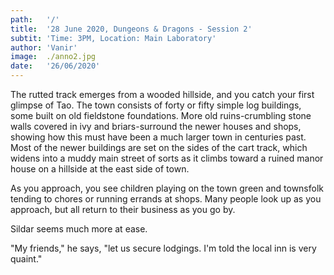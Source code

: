 ```yaml
---
path:   '/'
title:  '28 June 2020, Dungeons & Dragons - Session 2'
subtit: 'Time: 3PM, Location: Main Laboratory'
author: 'Vanir'
image:  ./anno2.jpg
date:   '26/06/2020'
---
```

The rutted track emerges from a wooded hillside, and you
catch your first glimpse of Tao. The town consists of
forty or fifty simple log buildings, some built on old fieldstone
foundations. More old ruins-crumbling stone walls covered
in ivy and briars-surround the newer houses and shops,
showing how this must have been a much larger town in
centuries past. Most of the newer buildings are set on the
sides of the cart track, which widens into a muddy main
street of sorts as it climbs toward a ruined manor house on a
hillside at the east side of town.  

As you approach, you see children playing on the town green
and townsfolk tending to chores or running errands at shops.
Many people look up as you approach, but all return to their
business as you go by.  

Sildar seems much more at ease.  

"My friends," he says, "let us secure lodgings. I'm told the
local inn is very quaint."